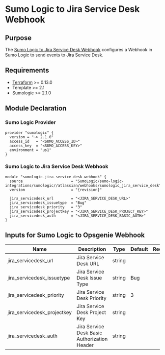 # Sumo Logic to Jira Service Desk Webhook

## Purpose

The [Sumo Logic to Jira Service Desk Webhook](https://help.sumologic.com/Beta/Webhook_Connections_for_Jira/Webhook_Connection_for_Jira_Service_Desk) configures a Webhook in Sumo Logic to send events to Jira Service Desk.

## Requirements

* [Terraform](https://www.terraform.io/downloads.html) >= 0.13.0
* Template >= 2.1
* Sumologic >= 2.1.0

## Module Declaration

### Sumo Logic Provider

```shell
provider "sumologic" {
  version = "~> 2.1.0"
  access_id   = "<SUMO_ACCESS_ID>"
  access_key  = "<SUMO_ACCESS_KEY>"
  environment = "us1"
}
```

### Sumo Logic to Jira Service Desk Webhook
```shell
module "sumologic-jira-service-desk-webhook" {
  source                      = "SumoLogic/sumo-logic-integrations/sumologic//atlassian/webhooks/sumologic_jira_service_desk"
  version                     = "{revision}"

  jira_servicedesk_url        = "<JIRA_SERVICE_DESK_URL>"
  jira_servicedesk_issuetype  = "Bug"
  jira_servicedesk_priority   = "3"
  jira_servicedesk_projectkey = "<JIRA_SERVICE_DESK_PROJECT_KEY>"
  jira_servicedesk_auth       = "<JIRA_SERVICE_DESK_BASIC_AUTH>"
}
```

## Inputs for Sumo Logic to Opsgenie Webhook

| Name | Description | Type | Default | Required |
|------|-------------|------|---------|:-----:|
|jira_servicedesk_url|Jira Service Desk URL|string||yes
|jira_servicedesk_issuetype|Jira Service Desk Issue Type|string|Bug|yes
|jira_servicedesk_priority|Jira Service Desk Priority|string|3|yes
|jira_servicedesk_projectkey|Jira Service Desk Project Key|string||yes
|jira_servicedesk_auth|Jira Service Desk Basic Authorization Header|string||yes